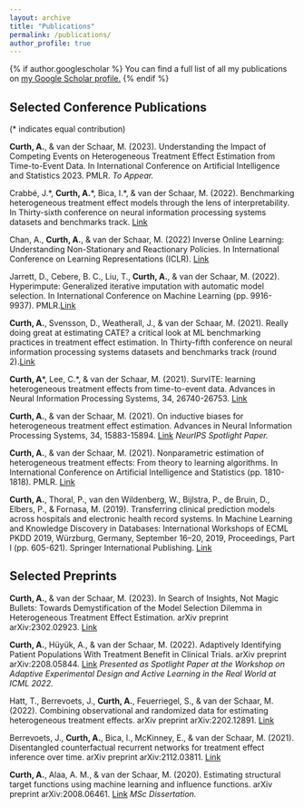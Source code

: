 ```yaml
---
layout: archive
title: "Publications"
permalink: /publications/
author_profile: true
---
```

{% if author.googlescholar %}
  You can find a full list of all my publications on <u><a href="{{author.googlescholar}}">my Google Scholar profile</a>.</u>
{% endif %}

## Selected Conference Publications
 (\* indicates equal contribution)
 
 **Curth, A.**, & van der Schaar, M. (2023). Understanding the Impact of Competing Events on Heterogeneous Treatment Effect Estimation from Time-to-Event Data. In International Conference on Artificial Intelligence and Statistics 2023. PMLR. _To Appear._
 
 Crabbé, J.\*, **Curth, A.**\*, Bica, I.\*, & van der Schaar, M. (2022). Benchmarking heterogeneous treatment effect models through the lens of interpretability. In Thirty-sixth conference on neural information processing systems datasets and benchmarks track. [Link](https://openreview.net/forum?id=ddPXQt-gM--)

Chan, A., **Curth, A.**, & van der Schaar, M. (2022) Inverse Online Learning: Understanding Non-Stationary and Reactionary Policies. In International Conference on Learning Representations (ICLR). [Link](https://openreview.net/forum?id=DYypjaRdph2)

Jarrett, D., Cebere, B. C., Liu, T., **Curth, A.**, & van der Schaar, M. (2022). Hyperimpute: Generalized iterative imputation with automatic model selection. In International Conference on Machine Learning (pp. 9916-9937). PMLR.[Link](https://proceedings.mlr.press/v162/jarrett22a.html)
 
**Curth, A.**, Svensson, D., Weatherall, J., & van der Schaar, M. (2021). Really doing great at estimating CATE? a critical look at ML benchmarking practices in treatment effect estimation. In Thirty-fifth conference on neural information processing systems datasets and benchmarks track (round 2).[Link](https://openreview.net/forum?id=FQLzQqGEAH)
 
**Curth, A**\*, Lee, C.\*,  & van der Schaar, M. (2021). SurvITE: learning heterogeneous treatment effects from time-to-event data. Advances in Neural Information Processing Systems, 34, 26740-26753. [Link](https://proceedings.neurips.cc/paper/2021/hash/e0eacd983971634327ae1819ea8b6214-Abstract.html)
 
 **Curth, A.**, & van der Schaar, M. (2021). On inductive biases for heterogeneous treatment effect estimation. Advances in Neural Information Processing Systems, 34, 15883-15894. [Link](https://proceedings.neurips.cc/paper/2021/hash/8526e0962a844e4a2f158d831d5fddf7-Abstract.html) _NeurIPS Spotlight Paper._
 
**Curth, A.**, & van der Schaar, M. (2021). Nonparametric estimation of heterogeneous treatment effects: From theory to learning algorithms. In International Conference on Artificial Intelligence and Statistics (pp. 1810-1818). PMLR. [Link](https://proceedings.mlr.press/v130/curth21a.html)

 **Curth, A.**, Thoral, P., van den Wildenberg, W., Bijlstra, P., de Bruin, D., Elbers, P., & Fornasa, M. (2019). Transferring clinical prediction models across hospitals and electronic health record systems. In Machine Learning and Knowledge Discovery in Databases: International Workshops of ECML PKDD 2019, Würzburg, Germany, September 16–20, 2019, Proceedings, Part I (pp. 605-621). Springer International Publishing. [Link](https://www.researchgate.net/profile/Paul-Elbers/publication/337821644_Transferring_Clinical_Prediction_Models_across_Hospitals_and_Electronic_Health_Record_Systems/links/5debf83092851c83646b664d/Transferring-Clinical-Prediction-Models-across-Hospitals-and-Electronic-Health-Record-Systems.pdf)
 

## Selected Preprints
**Curth, A.**, & van der Schaar, M. (2023). In Search of Insights, Not Magic Bullets: Towards Demystification of the Model Selection Dilemma in Heterogeneous Treatment Effect Estimation. arXiv preprint arXiv:2302.02923. [Link](https://arxiv.org/abs/2302.02923)

**Curth, A.**, Hüyük, A., & van der Schaar, M. (2022). Adaptively Identifying Patient Populations With Treatment Benefit in Clinical Trials. arXiv preprint arXiv:2208.05844. [Link](https://arxiv.org/abs/2208.05844) _Presented as Spotlight Paper at the Workshop on Adaptive Experimental Design and Active Learning in the Real World at ICML 2022._

Hatt, T., Berrevoets, J., **Curth, A.**, Feuerriegel, S., & van der Schaar, M. (2022). Combining observational and randomized data for estimating heterogeneous treatment effects. arXiv preprint arXiv:2202.12891. [Link](https://arxiv.org/abs/2202.12891)

Berrevoets, J., **Curth, A.**, Bica, I., McKinney, E., & van der Schaar, M. (2021). Disentangled counterfactual recurrent networks for treatment effect inference over time. arXiv preprint arXiv:2112.03811. [Link](https://arxiv.org/abs/2112.03811)

**Curth, A.**, Alaa, A. M., & van der Schaar, M. (2020). Estimating structural target functions using machine learning and influence functions. arXiv preprint arXiv:2008.06461. [Link](https://arxiv.org/abs/2008.06461) _MSc Dissertation._

